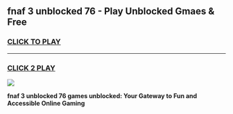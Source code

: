 
## fnaf 3 unblocked 76 - Play Unblocked Gmaes & Free
<h3>
<a href="https://news.freeplayer.one?title=fnaf_3_unblocked_76&ref=23F">CLICK TO PLAY</a></h3>
<hr>

<h3>
<a href="https://news.freeplayer.one?title=fnaf_3_unblocked_76&ref=23F">CLICK 2 PLAY</a>
  
</h3>

<a href="https://news.freeplayer.one?title=fnaf_3_unblocked_76&ref=23F/"><img src="https://clearcache.store/games.png"></a>


**fnaf 3 unblocked 76 games unblocked: Your Gateway to Fun and Accessible Online Gaming**
